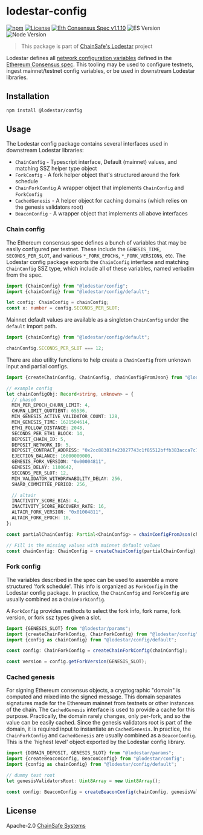 # lodestar-config

[![npm](https://img.shields.io/npm/v/@lodestar/config)](https://www.npmjs.com/package/@lodestar/config)
[![License](https://img.shields.io/badge/License-Apache%202.0-blue.svg)](https://opensource.org/licenses/Apache-2.0)
[![Eth Consensus Spec v1.1.10](https://img.shields.io/badge/ETH%20consensus--spec-1.1.10-blue)](https://github.com/ethereum/consensus-specs/releases/tag/v1.1.10)
![ES Version](https://img.shields.io/badge/ES-2020-yellow)
![Node Version](https://img.shields.io/badge/node-12.x-green)

> This package is part of [ChainSafe's Lodestar](https://lodestar.chainsafe.io) project

Lodestar defines all [network configuration variables](https://github.com/ethereum/consensus-specs/tree/v1.1.10/configs) defined in the [Ethereum Consensus spec](https://github.com/ethereum/consensus-specs). This tooling may be used to configure testnets, ingest mainnet/testnet config variables, or be used in downstream Lodestar libraries.

## Installation

```sh
npm install @lodestar/config
```

## Usage

The Lodestar config package contains several interfaces used in downstream Lodestar libraries:

- `ChainConfig` - Typescript interface, Default (mainnet) values, and matching SSZ helper type object
- `ForkConfig` - A fork helper object that's structured around the fork schedule
- `ChainForkConfig` A wrapper object that implements `ChainConfig` and `ForkConfig`
- `CachedGenesis` - A helper object for caching domains (which relies on the genesis validators root)
- `BeaconConfig` - A wrapper object that implements all above interfaces

### Chain config

The Ethereum consensus spec defines a bunch of variables that may be easily configured per testnet. These include the `GENESIS_TIME`, `SECONDS_PER_SLOT`, and various `*_FORK_EPOCH`s, `*_FORK_VERSION`s, etc. The Lodestar config package exports the `ChainConfig` interface and matching `ChainConfig` SSZ type, which include all of these variables, named verbatim from the spec.

```typescript
import {ChainConfig} from "@lodestar/config";
import {chainConfig} from "@lodestar/config/default";

let config: ChainConfig = chainConfig;
const x: number = config.SECONDS_PER_SLOT;
```

Mainnet default values are available as a singleton `ChainConfig` under the `default` import path.

```typescript
import {chainConfig} from "@lodestar/config/default";

chainConfig.SECONDS_PER_SLOT === 12;
```

There are also utility functions to help create a `ChainConfig` from unknown input and partial configs.

```typescript
import {createChainConfig, ChainConfig, chainConfigFromJson} from "@lodestar/config";

// example config
let chainConfigObj: Record<string, unknown> = {
  // phase0
  MIN_PER_EPOCH_CHURN_LIMIT: 4,
  CHURN_LIMIT_QUOTIENT: 65536,
  MIN_GENESIS_ACTIVE_VALIDATOR_COUNT: 128,
  MIN_GENESIS_TIME: 1621504614,
  ETH1_FOLLOW_DISTANCE: 2048,
  SECONDS_PER_ETH1_BLOCK: 14,
  DEPOSIT_CHAIN_ID: 5,
  DEPOSIT_NETWORK_ID: 5,
  DEPOSIT_CONTRACT_ADDRESS: "0x2cc88381fe23027743c1f85512bffb383acca7c7",
  EJECTION_BALANCE: 16000000000,
  GENESIS_FORK_VERSION: "0x00004811",
  GENESIS_DELAY: 1100642,
  SECONDS_PER_SLOT: 12,
  MIN_VALIDATOR_WITHDRAWABILITY_DELAY: 256,
  SHARD_COMMITTEE_PERIOD: 256,

  // altair
  INACTIVITY_SCORE_BIAS: 4,
  INACTIVITY_SCORE_RECOVERY_RATE: 16,
  ALTAIR_FORK_VERSION: "0x01004811",
  ALTAIR_FORK_EPOCH: 10,
};

const partialChainConfig: Partial<ChainConfig> = chainConfigFromJson(chainConfigObj);

// Fill in the missing values with mainnet default values
const chainConfig: ChainConfig = createChainConfig(partialChainConfig);
```

### Fork config

The variables described in the spec can be used to assemble a more structured 'fork schedule'. This info is organized as `ForkConfig` in the Lodestar config package. In practice, the `ChainConfig` and `ForkConfig` are usually combined as a `ChainForkConfig`.

A `ForkConfig` provides methods to select the fork info, fork name, fork version, or fork ssz types given a slot.

```typescript
import {GENESIS_SLOT} from "@lodestar/params";
import {createChainForkConfig, ChainForkConfig} from "@lodestar/config";
import {config as chainConfig} from "@lodestar/config/default";

const config: ChainForkConfig = createChainForkConfig(chainConfig);

const version = config.getForkVersion(GENESIS_SLOT);
```

### Cached genesis

For signing Ethereum consensus objects, a cryptographic "domain" is computed and mixed into the signed message. This domain separates signatures made for the Ethereum mainnet from testnets or other instances of the chain. The `CachedGenesis` interface is used to provide a cache for this purpose. Practically, the domain rarely changes, only per-fork, and so the value can be easily cached. Since the genesis validators root is part of the domain, it is required input to instantiate an `CachedGenesis`. In practice, the `ChainForkConfig` and `CachedGenesis` are usually combined as a `BeaconConfig`. This is the 'highest level' object exported by the Lodestar config library.

```typescript
import {DOMAIN_DEPOSIT, GENESIS_SLOT} from "@lodestar/params";
import {createBeaconConfig, BeaconConfig} from "@lodestar/config";
import {config as chainConfig} from "@lodestar/config/default";

// dummy test root
let genesisValidatorsRoot: Uint8Array = new Uint8Array();

const config: BeaconConfig = createBeaconConfig(chainConfig, genesisValidatorsRoot);
```

## License

Apache-2.0 [ChainSafe Systems](https://chainsafe.io)

